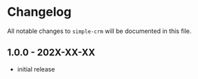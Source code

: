 # Changelog

All notable changes to `simple-crm` will be documented in this file.

## 1.0.0 - 202X-XX-XX

- initial release
